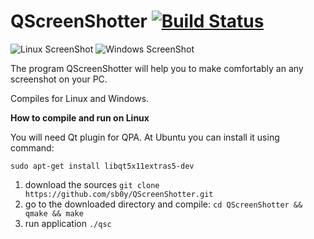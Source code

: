 # QScreenShotter [![Build Status](https://travis-ci.org/sb0y/QScreenShotter.svg?branch=master)](https://travis-ci.org/sb0y/QScreenShotter)

![Linux ScreenShot](https://myapps.developer.ubuntu.com/site_media/appmedia/2015/02/QScreenShotter_004.png)
![Windows ScreenShot](http://cs612220.vk.me/u886253/docs/6dcad8ddf714/Bezymyannyy.png?extra=R930Ap1_ADfP_u-vzuZND1tuCt7BeZuC5J9bbNph0DxWTsvwjkwMyEPwJr6H_STSYmSGfwZaOL4QkmqkL_Ay2nqBPrR9)

The program QScreenShotter will help you to make comfortably an any screenshot on your PC.

Сompiles for Linux and Windows.

**How to compile and run on Linux**

You will need Qt plugin for QPA. At Ubuntu you can install it using command:

`sudo apt-get install libqt5x11extras5-dev`

1. download the sources `git clone https://github.com/sb0y/QScreenShotter.git`
2. go to the downloaded directory and compile: `cd QScreenShotter && qmake && make`
3. run application `./qsc`
